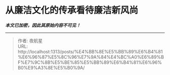 # 从廉洁文化的传承看待廉洁新风尚

_**本文已加密，因此其原始内容不可见！**_

---

> 作者: 夜航星  
> URL: http://localhost:1313/posts/%E4%BB%8E%E5%BB%89%E6%B4%81%E6%96%87%E5%8C%96%E7%9A%84%E4%BC%A0%E6%89%BF%E7%9C%8B%E5%BE%85%E5%BB%89%E6%B4%81%E6%96%B0%E9%A3%8E%E5%B0%9A/  

